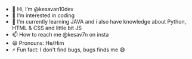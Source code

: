 - 👋 Hi, I’m @kesavan10dev
- 👀 I’m interested in coding 
- 🌱 I’m currently learning JAVA and i also have knowledge about Python, HTML & CSS and little bit JS
- 📫 How to reach me @kesav7n on insta
- 😄 Pronouns: He/Him
- ⚡ Fun fact: I don't find bugs, bugs finds me 😅

<!---
kesavan10dev/kesavan10dev is a ✨ special ✨ repository because its `README.md` (this file) appears on your GitHub profile.
You can click the Preview link to take a look at your changes.
--->
